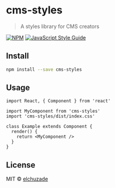 # cms-styles

> A styles library for CMS creators

[![NPM](https://img.shields.io/npm/v/cms-styles.svg)](https://www.npmjs.com/package/cms-styles) [![JavaScript Style Guide](https://img.shields.io/badge/code_style-standard-brightgreen.svg)](https://standardjs.com)

## Install

```bash
npm install --save cms-styles
```

## Usage

```tsx
import React, { Component } from 'react'

import MyComponent from 'cms-styles'
import 'cms-styles/dist/index.css'

class Example extends Component {
  render() {
    return <MyComponent />
  }
}
```

## License

MIT © [elchuzade](https://github.com/elchuzade)
